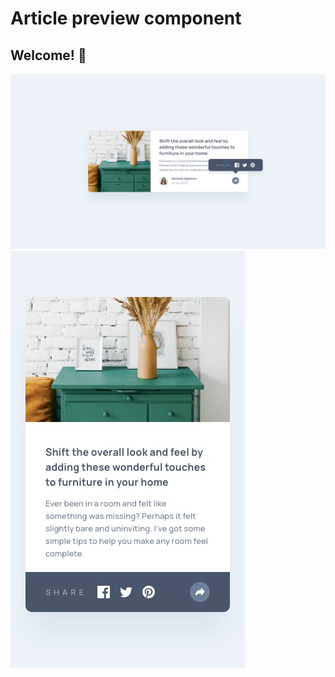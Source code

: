 # Article preview component

## Welcome! 👋

![](./design/desktop-active-state.jpg)
![](./design/mobile-active-state.jpg)
